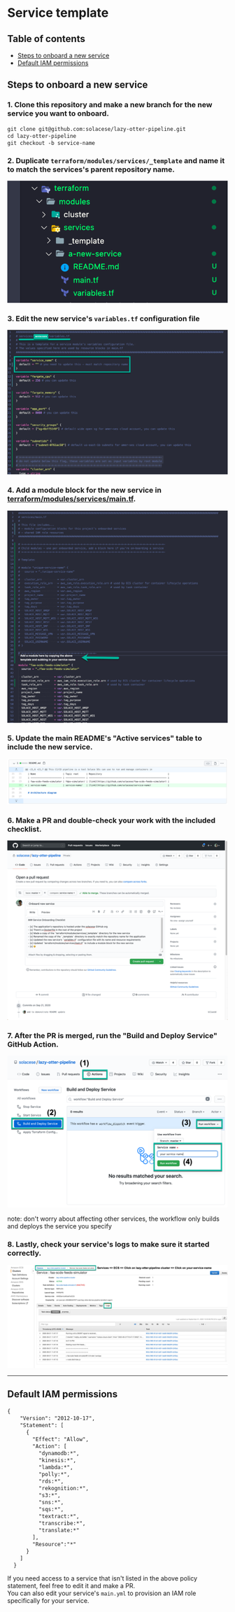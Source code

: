 # Service template

## Table of contents

- [Steps to onboard a new service](#steps-to-onboard-a-new-service)
- [Default IAM permissions](#default-iam-permissions)

## Steps to onboard a new service

### 1. Clone this repository and make a new branch for the new service you want to onboard.

```
git clone git@github.com:solacese/lazy-otter-pipeline.git
cd lazy-otter-pipeline
git checkout -b service-name
```

### 2. Duplicate `terraform/modules/services/_template` and name it to match the services's parent repository name.

![copy the template](./../../../../_docs/copy-template.png)

### 3. Edit the new service's `variables.tf` configuration file

![edit the service's variables.tf](./../../../../_docs/service-variables.png)

### 4. Add a module block for the new service in [terraform/modules/services/main.tf](/terraform/modules/services/main.tf).

![add a module block for the service](./../../../../_docs/add-module-block.png)

### 5. Update the main README's "Active services" table to include the new service.

![edit the active services table in the README](./../../../../_docs/edit-services-table.png)

### 6. Make a PR and double-check your work with the included checklist.

![make pr](./../../../../_docs/make-pr.png)

### 7. After the PR is merged, run the "Build and Deploy Service" GitHub Action.

![build and deploy service](./../../../../_docs/build-and-deploy.png)

note: don't worry about affecting other services, the workflow only builds and deploys the service you specify

### 8. Lastly, check your service's logs to make sure it started correctly.

![check logs](./../../../../_docs/check-logs.png)

---

## Default IAM permissions

```
{
    "Version": "2012-10-17",
    "Statement": [
      {
        "Effect": "Allow",
        "Action": [
          "dynamodb:*",
          "kinesis:*",
          "lambda:*",
          "polly:*",
          "rds:*",
          "rekognition:*",
          "s3:*",
          "sns:*",
          "sqs:*",
          "textract:*",
          "transcribe:*",
          "translate:*"
        ],
        "Resource":"*"
      }
    ]
  }
```

If you need access to a service that isn't listed in the above policy statement, feel free to edit it and make a PR.  
You can also edit your service's `main.yml` to provision an IAM role specifically for your service.
